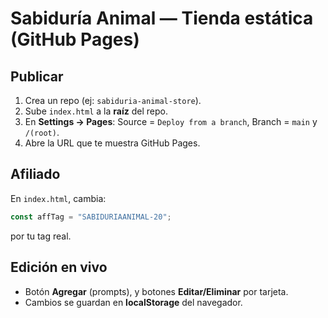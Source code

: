 # Sabiduría Animal — Tienda estática (GitHub Pages)

## Publicar
1. Crea un repo (ej: `sabiduria-animal-store`).
2. Sube `index.html` a la **raíz** del repo.
3. En **Settings → Pages**: Source = `Deploy from a branch`, Branch = `main` y `/(root)`.
4. Abre la URL que te muestra GitHub Pages.

## Afiliado
En `index.html`, cambia:
```js
const affTag = "SABIDURIAANIMAL-20";
```
por tu tag real.

## Edición en vivo
- Botón **Agregar** (prompts), y botones **Editar/Eliminar** por tarjeta.
- Cambios se guardan en **localStorage** del navegador.
